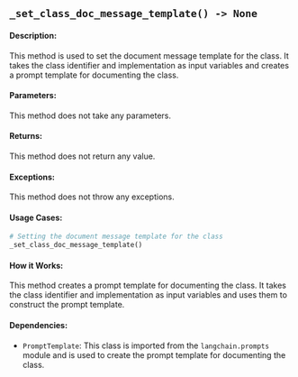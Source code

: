 ## `_set_class_doc_message_template() -> None`

#### Description:
This method is used to set the document message template for the class. It takes the class identifier and implementation as input variables and creates a prompt template for documenting the class.

#### Parameters:
This method does not take any parameters.

#### Returns:
This method does not return any value.

#### Exceptions:
This method does not throw any exceptions.

#### Usage Cases:

```python
# Setting the document message template for the class
_set_class_doc_message_template()
```

#### How it Works:

This method creates a prompt template for documenting the class. It takes the class identifier and implementation as input variables and uses them to construct the prompt template.

#### Dependencies:
- `PromptTemplate`: This class is imported from the `langchain.prompts` module and is used to create the prompt template for documenting the class.